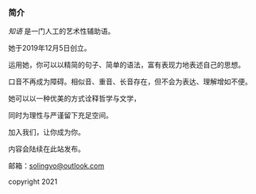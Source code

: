 

### 简介

_知语_ 是一门人工的艺术性辅助语。

她于2019年12月5日创立。

运用她，你可以以精简的句子、简单的语法，富有表现力地表述自己的思想。

口音不再成为障碍。相似音、重音、长音存在，但不会为表达、理解增如不便。

她可以以一种优美的方式诠释哲学与文学，

同时为理性与严谨留下充足空间。

加入我们，让你成为你。

内容会陆续在此站发布。

邮箱：solingvo@outlook.com 

copyright 2021

